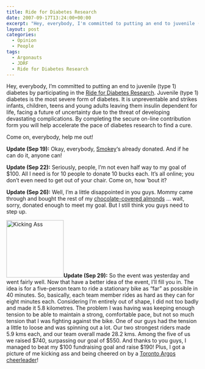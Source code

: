 ```yaml
---
title: Ride for Diabetes Research
date: 2007-09-17T13:24:00+00:00
excerpt: "Hey, everybody, I'm committed to putting an end to juvenile (type 1) diabetes by participating in the Ride for"
layout: post
categories:
  - Opinion
  - People
tags:
  - Argonauts
  - JDRF
  - Ride for Diabetes Research
---
```

Hey, everybody, I&#8217;m committed to putting an end to juvenile (type 1) diabetes by participating in the [Ride for Diabetes Research](http://www.jdrf.ca/index.cfm?fuseaction=home.viewPage&page_id=0D2634CD-0C72-2B6A-38820A33AADAED29). Juvenile (type 1) diabetes is the most severe form of diabetes. It is unpreventable and strikes infants, children, teens and young adults leaving them insulin dependent for life, facing a future of uncertainty due to the threat of developing devastating complications. By completing the secure on-line contribution form you will help accelerate the pace of diabetes research to find a cure.

Come on, everybody, help me out!

**Update (Sep 19):** Okay, everybody, [Smokey](http://bacon.frymybacon.com/)&#8216;s already donated. And if he can do it, anyone can!

**Update (Sep 22):** Seriously, people, I&#8217;m not even half way to my goal of $100. All I need is for 10 people to donate 10 bucks each. It&#8217;s all online; you don&#8217;t even need to get out of your chair. Come on, how &#8217;bout it?

**Update (Sep 26):** Well, I&#8217;m a little disappointed in you guys. Mommy came through and bought the rest of my [chocolate-covered almonds](http://www.worldsfinestfundraising.com/go/?product/6902PE) &#8230; wait, sorry, donated enough to meet my goal. But I still think you guys need to step up.

<a href="https://dv8b8dkxht4vb.cloudfront.net/img/argo_cracker.jpg" data-fslightbox="lightbox"><img class="alignleft size-thumbnail wp-image-1783" title="argo_cracker" src="https://dv8b8dkxht4vb.cloudfront.net/img/argo_cracker-150x150.jpg" alt="Kicking Ass" width="150" height="150" /></a>**Update (Sep 29):** So the event was yesterday and went fairly well. Now that have a better idea of the event, I&#8217;ll fill you in. The idea is for a five-person team to ride a stationary bike as &#8220;far&#8221; as possible in 40 minutes. So, basically, each team member rides as hard as they can for eight minutes each. Considering I&#8217;m entirely out of shape, I did not too badly and made it 5.8 kilometres. The problem I was having was keeping enough tension to be able to maintain a strong, comfortable pace, but not so much tension that I was fighting against the bike. One of our guys had the tension a little to loose and was spinning out a lot. Our two strongest riders made 5.9 kms each, and our team overall made 28.2 kms. Among the five of us we raised $740, surpassing our goal of $550. And thanks to you guys, I managed to beat my $100 fundraising goal and raise $190! Plus, I got a picture of me kicking ass and being cheered on by a [Toronto Argos cheerleader](http://www.argonauts.ca/page/2012-argos-cheerleaders)!